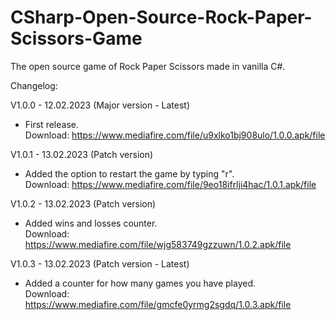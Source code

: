 # CSharp-Open-Source-Rock-Paper-Scissors-Game
The open source game of Rock Paper Scissors made in vanilla C#.

Changelog:

V1.0.0 - 12.02.2023 (Major version - Latest)
- First release.\
Download: https://www.mediafire.com/file/u9xlko1bj908ulo/1.0.0.apk/file

V1.0.1 - 13.02.2023 (Patch version)
- Added the option to restart the game by typing "r".\
Download: https://www.mediafire.com/file/9eo18ifrlji4hac/1.0.1.apk/file

V1.0.2 - 13.02.2023 (Patch version)
- Added wins and losses counter.\
Download: https://www.mediafire.com/file/wjg583749gzzuwn/1.0.2.apk/file

V1.0.3 - 13.02.2023 (Patch version - Latest)
- Added a counter for how many games you have played.\
Download: https://www.mediafire.com/file/gmcfe0yrmg2sgdq/1.0.3.apk/file
